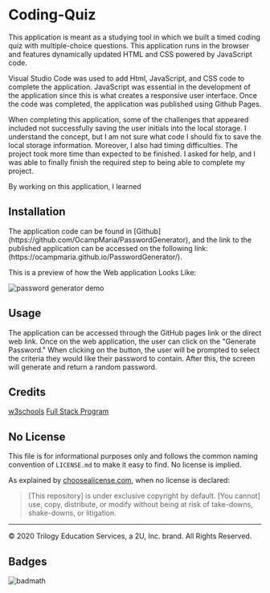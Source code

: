 # Coding-Quiz
<p> 
This application is meant as a studying tool in which we built a timed coding quiz with multiple-choice questions. This application runs in the browser and features dynamically updated HTML and CSS powered by JavaScript code.
</p>

<p>
Visual Studio Code was used to add Html, JavaScript, and CSS code to complete the application. JavaScript was essential in the development of the application since this is what creates a responsive user interface. Once the code was completed, the application was published using Github Pages. 
</p>

<p>
When completing this application, some of the challenges that appeared included not successfully saving the user initials into the local storage. I understand the concept, but I am not sure what code I should fix to save the local storage information. Moreover, I also had timing difficulties. The project took more time than expected to be finished. I asked for help, and I was able to finally finish the required step to being able to complete my project. 
</p>

<p>
By working on this application, I learned  
</p>

## Installation
<p> The application code can be found in [Github](https://github.com/OcampMaria/PasswordGenerator), and the link to the published application can be accessed on the following link: (https://ocampmaria.github.io/PasswordGenerator/). 
</p>

This is a preview of how the Web application Looks Like: 


![password generator demo](./Assets/03-javascript-homework-demo.png)


## Usage
<p>
The application can be accessed through the GitHub pages link or the direct web link.
Once on the web application, the user can click on the "Generate Password." When clicking on the button, the user will be prompted to select the criteria they would like their password to contain. After this, the screen will generate and return a random password. 
</p>


## Credits
[w3schools](https://www.w3schools.com/html/)
[Full Stack Program](https://uclax.bootcampcontent.com/UCLA-Coding-Boot-Camp/ucla-la-fsf-pt-09-2020-u-c/tree/master)

## No License

This file is for informational purposes only and follows the common naming convention of `LICENSE.md` to make it easy to find. No license is implied.

As explained by [choosealicense.com](https://choosealicense.com/no-permission/), when no license is declared: 

>[This repository] is under exclusive copyright by default. [You cannot] use, copy, distribute, or modify without being at risk of take-downs, shake-downs, or litigation.

- - -
© 2020 Trilogy Education Services, a 2U, Inc. brand. All Rights Reserved.

## Badges
![badmath](https://img.shields.io/github/languages/top/nielsenjared/badmath)
